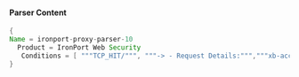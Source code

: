 #### Parser Content
```Java
{
Name = ironport-proxy-parser-10
  Product = IronPort Web Security
   Conditions = [ """TCP_HIT/""", """-> - Request Details:""","""xb-accesslog:""" ]
}
```